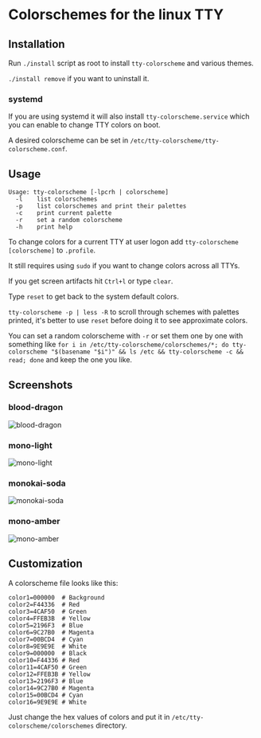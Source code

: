 # Colorschemes for the linux TTY

## Installation

Run ```./install``` script as root to install ```tty-colorscheme``` and various themes.

```./install remove``` if you want to uninstall it.

### systemd

If you are using systemd it will also install ```tty-colorscheme.service``` which you can enable to change TTY colors on boot.

A desired colorscheme can be set in ```/etc/tty-colorscheme/tty-colorscheme.conf```.

## Usage

```
Usage: tty-colorscheme [-lpcrh | colorscheme]
  -l    list colorschemes
  -p    list colorschemes and print their palettes
  -c    print current palette
  -r    set a random colorscheme
  -h    print help
```

To change colors for a current TTY at user logon add ```tty-colorscheme [colorscheme]``` to ```.profile```.

It still requires using ```sudo``` if you want to change colors across all TTYs.

If you get screen artifacts hit ```Ctrl+l``` or type ```clear```.

Type ```reset``` to get back to the system default colors.

```tty-colorscheme -p | less -R``` to scroll through schemes with palettes printed, it's better to use ```reset``` before doing it to see approximate colors.

You can set a random colorscheme with ```-r``` or set them one by one with something like ```for i in /etc/tty-colorscheme/colorschemes/*; do tty-colorscheme "$(basename "$i")" && ls /etc && tty-colorscheme -c && read; done``` and keep the one you like.

## Screenshots

### blood-dragon

![blood-dragon](images/blood-dragon.png)

### mono-light

![mono-light](images/mono-light.png)

### monokai-soda

![monokai-soda](images/monokai-soda.png)

### mono-amber

![mono-amber](images/mono-amber.png)

## Customization

A colorscheme file looks like this:

```
color1=000000  # Background
color2=F44336  # Red
color3=4CAF50  # Green
color4=FFEB3B  # Yellow
color5=2196F3  # Blue
color6=9C27B0  # Magenta
color7=00BCD4  # Cyan
color8=9E9E9E  # White
color9=000000  # Black
color10=F44336 # Red
color11=4CAF50 # Green
color12=FFEB3B # Yellow
color13=2196F3 # Blue
color14=9C27B0 # Magenta
color15=00BCD4 # Cyan
color16=9E9E9E # White
```

Just change the hex values of colors and put it in ```/etc/tty-colorscheme/colorschemes``` directory.
